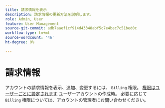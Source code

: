 ```yaml
---
title: 請求情報を表示
description: 請求情報の更新方法を説明します。
role: Admin, User
feature: User Management
source-git-commit: adb7aaef1cf914d43348abf5c7e4bec7c51bed0c
workflow-type: tm+mt
source-wordcount: '46'
ht-degree: 0%

---
```


# 請求情報

アカウントの請求情報を表示、追加、変更するには、 `Billing` 権限。 [権限はユーザーごとに設定されます](../../administrator/user-management/user-management.md) ユーザーアカウントの作成時。 必要に応じて `Billing` 権限については、アカウントの管理者にお問い合わせください。
